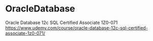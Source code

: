 # OracleDatabase
Oracle Database 12c SQL Certified Associate 1Z0-071
https://www.udemy.com/course/oracle-database-12c-sql-certified-associate-1z0-071/
